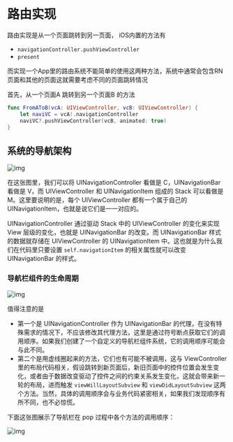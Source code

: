 # 路由实现



路由实现是从一个页面跳转到另一页面， iOS内置的方法有

- `navigationController.pushViewController`
- `present`

而实现一个App里的路由系统不能简单的使用这两种方法，系统中通常会包含RN页面和其他的页面这就需要考虑不同的页面跳转情况

首先，从一个页面A 跳转到另一个页面B 的方法

```swift
func FromAToB(vcA: UIViewController, vcB: UIViewController) {
	let naviVC = vcA!.navigationController
	naviVC?.pushViewController(vcB, animated: true)
}
```



## 系统的导航架构

![img](https://tva1.sinaimg.cn/large/008i3skNgy1gueznw4fgmj612a0rs41n02.jpg)



在这张图里，我们可以将 UINavigationController 看做是 C，UINavigationBar 看做是 V，而 UIViewController 和 UINavigationItem 组成的 Stack 可以看做是 M。这里要说明的是，每个 UIViewController 都有一个属于自己的 UINavigationItem，也就是说它们是一一对应的。

UINavigationController 通过驱动 Stack 中的 UIViewController 的变化来实现 View 层级的变化，也就是 UINavigationBar 的改变。而 UINavigationBar 样式的数据就存储在 UIViewController 的 UINavigationItem 中。这也就是为什么我们在代码里只要设置 `self.navigationItem` 的相关属性就可以改变 UINavigationBar 的样式。



### 导航栏组件的生命周期

![img](https://tva1.sinaimg.cn/large/008i3skNgy1guezqooyjpj616b0u00wm02.jpg)

值得注意的是

- 第一个是 UINavigationController 作为 UINavigationBar 的代理，在没有特殊需求的情况下，不应该修改其代理方法，这里是通过符号断点获取它们的调用顺序。如果我们创建了一个自定义的导航栏组件系统，它的调用顺序可能会与此不同。
- 第二个是用虚线圈起来的方法，它们也有可能不被调用，这与 ViewController 里的布局代码相关，假设跳转到新页面后，新旧页面中的控件位置会发生变化，或者由于数据改变驱动了控件之间的约束关系发生变化，这就会带来新一轮的布局，进而触发 `viewWillLayoutSubview` 和 `viewDidLayoutSubview` 这两个方法。当然，具体的调用顺序会与业务代码紧密相关，如果我们发现顺序有所不同，也不必惊慌。

下面这张图展示了导航栏在 pop 过程中各个方法的调用顺序：

![img](https://tva1.sinaimg.cn/large/008i3skNly1guf0gnk81vj615s0u0djc02.jpg)

